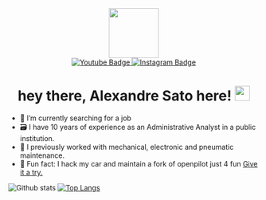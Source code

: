 <div id="header" align="center">
  <img src="https://media.giphy.com/media/M9gbBd9nbDrOTu1Mqx/giphy.gif" width="100"/>
</div>
<div id="badges" align="center"> 
  <!--
  <img src="https://img.shields.io/badge/LinkedIn-blue?style=for-the-badge&logo=linkedin&logoColor=white" alt="LinkedIn Badge"/>
  <img src="https://img.shields.io/badge/Twitter-blue?style=for-the-badge&logo=twitter&logoColor=white" alt="Twitter Badge"/>
  -->
  <a href="https://www.youtube.com/@comma_ai.brasil">
    <img src="https://img.shields.io/badge/YouTube-red?style=for-the-badge&logo=youtube&logoColor=white" alt="Youtube Badge"/>
  </a>
  <a href="https://www.instagram.com/alexandresatobmx/">  
    <img src="https://img.shields.io/badge/Instagram-blue?style=for-the-badge&logo=instagram&logoColor=white" alt="Instagram Badge"/>
  </a>  
  <br><img src="https://komarev.com/ghpvc/?username=alexandresato&style=flat-square&color=blue" alt=""/>
  <h1>
    hey there, Alexandre Sato here!
    <img src="https://media.giphy.com/media/hvRJCLFzcasrR4ia7z/giphy.gif" width="30px"/>
  </h1>
</div>


- 🔭 I’m currently searching for a job
- 🗃️ I have 10 years of experience as an Administrative Analyst in a public institution.
- 🔧 I previously worked with mechanical, electronic and pneumatic maintenance.
- 🚗 Fun fact: I hack my car and maintain a fork of openpilot just 4 fun [Give it a try.](https://github.com/alexandresato/openpilot/tree/personal3)

![Github stats](https://github-readme-stats.vercel.app/api?username=alexandresato&theme=highcontrast&show_icons=true&count_private=true)
[![Top Langs](https://github-readme-stats.vercel.app/api/top-langs/?username=alexandresato&layout=compact&theme=vision-friendly-dark)](https://github.com/anuraghazra/github-readme-stats)
